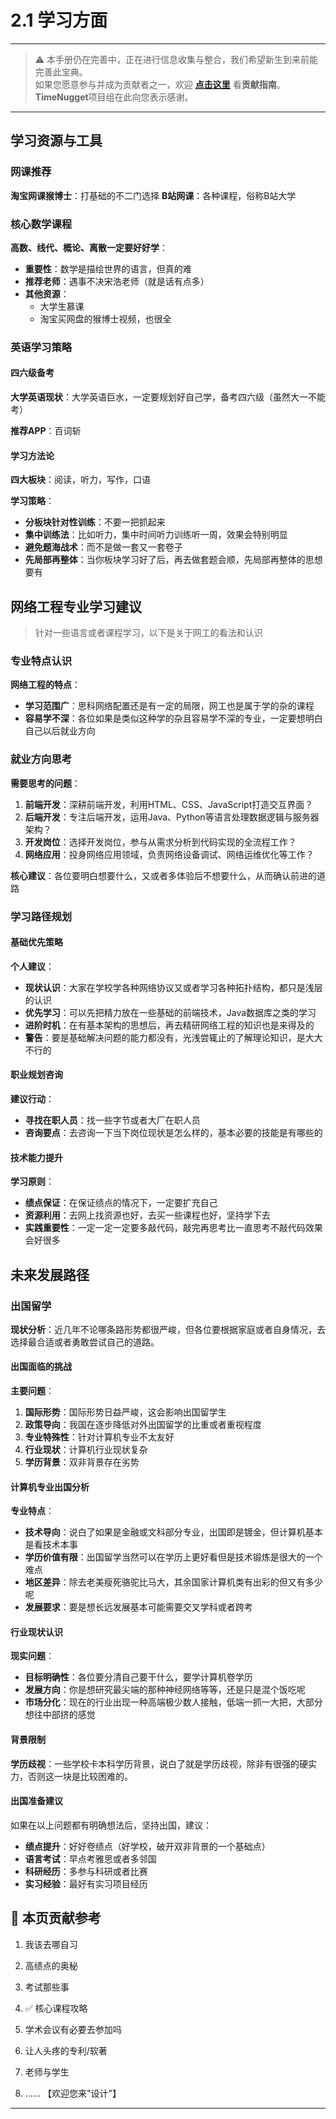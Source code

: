# 2.1 学习方面

---

> ⚠️ 本手册仍在完善中，正在进行信息收集与整合，我们希望新生到来前能完善此宝典。  
> 如果您愿意参与并成为贡献者之一，欢迎 **[点击这里](/CONTRIBUTING.md)** 看**贡献指南**。  
> **TimeNugget**项目组在此向您表示感谢。  

---

## 学习资源与工具

### 网课推荐

**淘宝网课猴博士**：打基础的不二门选择
**B站网课**：各种课程，俗称B站大学

### 核心数学课程

**高数、线代、概论、离散一定要好好学**：

- **重要性**：数学是描绘世界的语言，但真的难
- **推荐老师**：遇事不决宋浩老师（就是话有点多）
- **其他资源**：
  - 大学生慕课
  - 淘宝买网盘的猴博士视频，也很全

### 英语学习策略

#### 四六级备考

**大学英语现状**：大学英语巨水，一定要规划好自己学，备考四六级（虽然大一不能考）

**推荐APP**：百词斩

#### 学习方法论

**四大板块**：阅读，听力，写作，口语

**学习策略**：

- **分板块针对性训练**：不要一把抓起来
- **集中训练法**：比如听力，集中时间听力训练听一周，效果会特别明显
- **避免题海战术**：而不是做一套又一套卷子
- **先局部再整体**：当你板块学习好了后，再去做套题会顺，先局部再整体的思想要有

## 网络工程专业学习建议

> 针对一些语言或者课程学习，以下是关于网工的看法和认识

### 专业特点认识

**网络工程的特点**：

- **学习范围广**：思科网络配置还是有一定的局限，网工也是属于学的杂的课程
- **容易学不深**：各位如果是类似这种学的杂且容易学不深的专业，一定要想明白自己以后就业方向

### 就业方向思考

**需要思考的问题**：

1. **前端开发**：深耕前端开发，利用HTML、CSS、JavaScript打造交互界面？
2. **后端开发**：专注后端开发，运用Java、Python等语言处理数据逻辑与服务器架构？
3. **开发岗位**：选择开发岗位，参与从需求分析到代码实现的全流程工作？
4. **网络应用**：投身网络应用领域，负责网络设备调试、网络运维优化等工作？

**核心建议**：各位要明白想要什么，又或者多体验后不想要什么，从而确认前进的道路

### 学习路径规划

#### 基础优先策略

**个人建议**：

- **现状认识**：大家在学校学各种网络协议又或者学习各种拓扑结构，都只是浅层的认识
- **优先学习**：可以先把精力放在一些基础的前端技术，Java数据库之类的学习
- **进阶时机**：在有基本架构的思想后，再去精研网络工程的知识也是来得及的
- **警告**：要是基础解决问题的能力都没有，光浅尝辄止的了解理论知识，是大大不行的

#### 职业规划咨询

**建议行动**：

- **寻找在职人员**：找一些字节或者大厂在职人员
- **咨询要点**：去咨询一下当下岗位现状是怎么样的，基本必要的技能是有哪些的

#### 技术能力提升

**学习原则**：

- **绩点保证**：在保证绩点的情况下，一定要扩充自己
- **资源利用**：去网上找资源也好，去买一些课程也好，坚持学下去
- **实践重要性**：一定一定一定要多敲代码，敲完再思考比一直思考不敲代码效果会好很多

## 未来发展路径

### 出国留学

**现状分析**：近几年不论哪条路形势都很严峻，但各位要根据家庭或者自身情况，去选择最合适或者勇敢尝试自己的道路。

#### 出国面临的挑战

**主要问题**：

1. **国际形势**：国际形势日益严峻，这会影响出国留学生
2. **政策导向**：我国在逐步降低对外出国留学的比重或者重视程度
3. **专业特殊性**：针对计算机专业不太友好
4. **行业现状**：计算机行业现状复杂
5. **学历背景**：双非背景存在劣势

#### 计算机专业出国分析

**专业特点**：

- **技术导向**：说白了如果是金融或文科部分专业，出国即是镀金，但计算机基本是看技术本事
- **学历价值有限**：出国留学当然可以在学历上更好看但是技术锻炼是很大的一个难点
- **地区差异**：除去老美瘦死骆驼比马大，其余国家计算机类有出彩的但又有多少呢
- **发展要求**：要是想长远发展基本可能需要交叉学科或者跨考

#### 行业现状认识

**现实问题**：

- **目标明确性**：各位要分清自己要干什么，要学计算机卷学历
- **发展方向**：你是想研究最尖端的那种神经网络等等，还是只是混个饭吃呢
- **市场分化**：现在的行业出现一种高端极少数人接触，低端一抓一大把，大部分想往中部挤的感觉

#### 背景限制

**学历歧视**：一些学校卡本科学历背景，说白了就是学历歧视，除非有很强的硬实力，否则这一块是比较困难的。

#### 出国准备建议

如果在以上问题都有明确想法后，坚持出国，建议：

- **绩点提升**：好好卷绩点（好学校，破开双非背景的一个基础点）
- **语言考试**：早点考雅思或者多邻国
- **科研经历**：多参与科研或者比赛
- **实习经验**：最好有实习项目经历

## 📌 本页贡献参考

1. 我该去哪自习

2. 高绩点的奥秘

3. 考试那些事

4. ✅ 核心课程攻略

5. 学术会议有必要去参加吗

6. 让人头疼的专利/软著

7. 老师与学生

8. ……  【欢迎您来"设计"】

---

